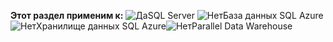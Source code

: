 <Token>**Этот раздел применим к:** ![Да](media/yes.png)SQL Server ![Нет](media/no.png)База данных SQL Azure![Нет](media/no.png)Хранилище данных SQL Azure![Нет](media/no.png)Parallel Data Warehouse </Token>

